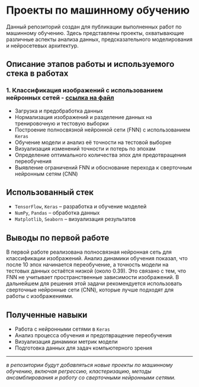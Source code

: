 # Проекты по машинному обучению

Данный репозиторий создан для публикации выполненных работ по машинному обучению. Здесь представлены проекты, охватывающие различные аспекты анализа данных, предсказательного моделирования и нейросетевых архитектур.  

## Описание этапов работы и используемого стека в работах

### 1. Классификация изображений с использованием нейронных сетей - [ссылка на файл](https://github.com/QuaRaion/MachineLearning/blob/main/1.%20Использование%20FNN%20для%20задач%20классификации.ipynb)  
- Загрузка и предобработка данных  
- Нормализация изображений и разделение данных на тренировочную и тестовую выборки  
- Построение полносвязной нейронной сети (FNN) с использованием `Keras`  
- Обучение модели и анализ её точности на тестовой выборке  
- Визуализация изменений точности и потерь по эпохам  
- Определение оптимального количества эпох для предотвращения переобучения  
- Выявление ограничений FNN и обоснование перехода к сверточным нейронным сетям (CNN)  

## Использованный стек  
- `TensorFlow`, `Keras` – разработка и обучение моделей  
- `NumPy`, `Pandas` – обработка данных  
- `Matplotlib`, `Seaborn` – визуализация результатов  

## Выводы по первой работе  
В первой работе реализована полносвязная нейронная сеть для классификации изображений. Анализ динамики обучения показал, что после 10 эпох начинается переобучение, а точность модели на тестовых данных остаётся низкой (около 0.39). Это связано с тем, что FNN не учитывает пространственные зависимости изображений. В дальнейшем для решения этой задачи рекомендуется использовать сверточные нейронные сети (CNN), которые лучше подходят для работы с изображениями.  

## Полученные навыки  
- Работа с нейронными сетями в `Keras`  
- Анализ процесса обучения и предотвращение переобучения  
- Визуализация динамики метрик модели  
- Подготовка данных для задач компьютерного зрения  

---
_в репозитории будут добавляться новые проекты по машинному обучению, включая регрессию, кластеризацию, методы ансамблирования и работу со сверточными нейронными сетями._
